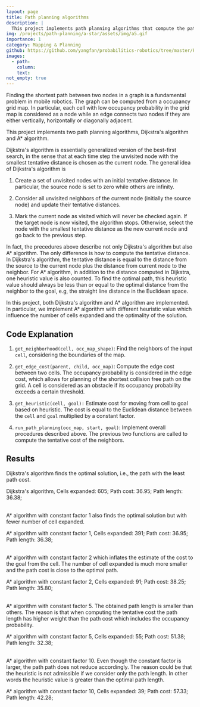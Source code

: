 ```yaml
---
layout: page
title: Path planning algorithms 
description: |
  This project implements path planning algorithms that compute the path in graphs from a start to a goal using Python. Given a occupancy grid map, the algorithms construct a graph in which each free cell is consider a node and any two free cells are considered connected if they are adjacent either horizontally, vertically or diagonally. Then Dijstra and A* algorithms are implemented to find the shortest path between the given two points.
img: /projects/path-planning/a-star/assets/img/a5.gif
importance: 1
category: Mapping & Planning 
github: https://github.com/yangfan/probabilitics-robotics/tree/master/Path_planning
images:
  - path: 
    column: 
    text: 
not_empty: true
---
```


Finding the shortest path between two nodes in a graph is a fundamental problem in mobile robotics. The graph can be computed from a occupancy grid map. In particular, each cell with low occupancy probability in the grid map is considered as a node while an edge connects two nodes if they are either vertically, horizontally or diagonally adjacent. 

This project implements two path planning algorithms, Dijkstra's algorithm and A* algorithm.

Dijkstra's algorithm is essentially generalized version of the best-first search, in the sense that at each time step the unvisited node with the smallest tentative distance is chosen as the current node. The general idea of Dijkstra's algorithm is

1. Create a set of unvisited nodes with an initial tentative distance. In particular, the source node is set to zero while others are infinity.

2. Consider all unvisited neighbors of the current node (initially the source node) and update their tentative distances.

3. Mark the current node as visited which will never be checked again. If the target node is now visited, the algorithm stops. Otherwise, select the node with the smallest tentative distance as the new current node and go back to the previous step.

In fact, the precedures above describe not only Dijkstra's algorithm but also A* algorithm. The only difference is how to compute the tentative distance. In Dijkstra's algorithm, the tentative distance is equal to the distance from the source to the current node plus the distance from current node to the neighbor. For A* algorithm, in addition to the distance computed in Dijkstra, one heuristic value is also counted. To find the optimal path, this heuristic value should always be less than or equal to the optimal distance from the neighbor to the goal, e.g, the straight line distance in the Euclidean space.

In this project, both Dijkstra's algorithm and A* algorithm are implemented. In particular, we implement A* algorithm with different heuristic value which influence the number of cells expanded and the optimality of the solution.

## Code Explanation

1. `get_neighborhood(cell, occ_map_shape)`: Find the neighbors of the input `cell`, considering the boundaries of the map.

2. `get_edge_cost(parent, child, occ_map)`: Compute the edge cost between two cells. The occupancy probability is considered in the edge cost, which allows for planning of the shortest collision free path on the grid. A cell is considered as an obstacle if its occupancy probability exceeds a certain threshold.

3. `get_heuristic(cell, goal):` Estimate cost for moving from cell to goal based on heuristic. The cost is equal to the Euclidean distance between the `cell` and `goal` multiplied by a constant factor.

4. `run_path_planning(occ_map, start, goal)`: Implement overall procedures described above. The previous two functions are called to compute the tentative cost of the neighbors.

## Results

Dijkstra's algorithm finds the optimal solution, i.e., the path with the least path cost.

<div class="row justify-content-sm-center">
    <div class="col-sm-6 mt-3 mt-md-0">
        <img class="img-fluid rounded " src="{{ '/projects/path-planning/a-star/assets/img/dijkstra.gif'| relative_url }}" alt="" title="example image"/>
    </div>
    <div class="col-sm-6 mt-3 mt-md-0">
        <img class="img-fluid rounded " src="{{ '/projects/path-planning/a-star/assets/img/dijkstra.png'| relative_url }}" alt="" title="example image"/>
    </div>
</div>
<div class="caption">
Dijkstra's algorithm,
Cells expanded: 605;
Path cost: 36.95;
Path length: 36.38;
</div>
<br/>

A* algorithm with constant factor 1 also finds the optimal solution but with fewer number of cell expanded.

<div class="row justify-content-sm-center">
    <div class="col-sm-6 mt-3 mt-md-0">
        <img class="img-fluid rounded " src="{{ '/projects/path-planning/a-star/assets/img/a1.gif'| relative_url }}" alt="" title="example image"/>
    </div>
    <div class="col-sm-6 mt-3 mt-md-0">
        <img class="img-fluid rounded " src="{{ '/projects/path-planning/a-star/assets/img/a_1.png'| relative_url }}" alt="" title="example image"/>
    </div>
</div>
<div class="caption">
A* algorithm with constant factor 1,
Cells expanded: 391;
Path cost: 36.95;
Path length: 36.38;
</div>
<br/>

A* algorithm with constant factor 2 which inflates the estimate of the cost to the goal from the cell. The number of cell expanded is much more smaller and the path cost is close to the optimal path.

<div class="row justify-content-sm-center">
    <div class="col-sm-6 mt-3 mt-md-0">
        <img class="img-fluid rounded " src="{{ '/projects/path-planning/a-star/assets/img/a2.gif'| relative_url }}" alt="" title="example image"/>
    </div>
    <div class="col-sm-6 mt-3 mt-md-0">
        <img class="img-fluid rounded " src="{{ '/projects/path-planning/a-star/assets/img/a_2.png'| relative_url }}" alt="" title="example image"/>
    </div>
</div>
<div class="caption">
A* algorithm with constant factor 2,
Cells expanded: 91;
Path cost: 38.25;
Path length: 35.80;
</div>
<br/>

A* algorithm with constant factor 5. The obtained path length is smaller than others. The reason is that when computing the tentative cost the path length has higher weight than the path cost which includes the occupancy probability.

<div class="row justify-content-sm-center">
    <div class="col-sm-6 mt-3 mt-md-0">
        <img class="img-fluid rounded " src="{{ '/projects/path-planning/a-star/assets/img/a5.gif'| relative_url }}" alt="" title="example image"/>
    </div>
    <div class="col-sm-6 mt-3 mt-md-0">
        <img class="img-fluid rounded " src="{{ '/projects/path-planning/a-star/assets/img/a_5.png'| relative_url }}" alt="" title="example image"/>
    </div>
</div>
<div class="caption">
A* algorithm with constant factor 5,
Cells expanded: 55;
Path cost: 51.38;
Path length: 32.38;
</div>
<br/>

A* algorithm with constant factor 10. Even though the constant factor is larger, the path path does not reduce accordingly. The reason could be that the heuristic is not admissible if we consider only the path length. In other words the heuristic value is greater than the optimal path length.

<div class="row justify-content-sm-center">
    <div class="col-sm-6 mt-3 mt-md-0">
        <img class="img-fluid rounded " src="{{ '/projects/path-planning/a-star/assets/img/a10.gif'| relative_url }}" alt="" title="example image"/>
    </div>
    <div class="col-sm-6 mt-3 mt-md-0">
        <img class="img-fluid rounded " src="{{ '/projects/path-planning/a-star/assets/img/a_10.png'| relative_url }}" alt="" title="example image"/>
    </div>
</div>
<div class="caption">
A* algorithm with constant factor 10,
Cells expanded: 39;
Path cost: 57.33;
Path length: 42.28;
</div>
<br/>